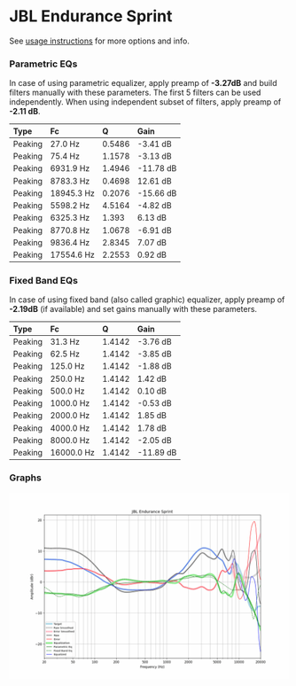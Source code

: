 # JBL Endurance Sprint
See [usage instructions](https://github.com/jaakkopasanen/AutoEq#usage) for more options and info.

### Parametric EQs
In case of using parametric equalizer, apply preamp of **-3.27dB** and build filters manually
with these parameters. The first 5 filters can be used independently.
When using independent subset of filters, apply preamp of **-2.11 dB**.

| Type    | Fc         |      Q | Gain      |
|:--------|:-----------|:-------|:----------|
| Peaking | 27.0 Hz    | 0.5486 | -3.41 dB  |
| Peaking | 75.4 Hz    | 1.1578 | -3.13 dB  |
| Peaking | 6931.9 Hz  | 1.4946 | -11.78 dB |
| Peaking | 8783.3 Hz  | 0.4698 | 12.61 dB  |
| Peaking | 18945.3 Hz | 0.2076 | -15.66 dB |
| Peaking | 5598.2 Hz  | 4.5164 | -4.82 dB  |
| Peaking | 6325.3 Hz  | 1.393  | 6.13 dB   |
| Peaking | 8770.8 Hz  | 1.0678 | -6.91 dB  |
| Peaking | 9836.4 Hz  | 2.8345 | 7.07 dB   |
| Peaking | 17554.6 Hz | 2.2553 | 0.92 dB   |

### Fixed Band EQs
In case of using fixed band (also called graphic) equalizer, apply preamp of **-2.19dB**
(if available) and set gains manually with these parameters.

| Type    | Fc         |      Q | Gain      |
|:--------|:-----------|:-------|:----------|
| Peaking | 31.3 Hz    | 1.4142 | -3.76 dB  |
| Peaking | 62.5 Hz    | 1.4142 | -3.85 dB  |
| Peaking | 125.0 Hz   | 1.4142 | -1.88 dB  |
| Peaking | 250.0 Hz   | 1.4142 | 1.42 dB   |
| Peaking | 500.0 Hz   | 1.4142 | 0.10 dB   |
| Peaking | 1000.0 Hz  | 1.4142 | -0.53 dB  |
| Peaking | 2000.0 Hz  | 1.4142 | 1.85 dB   |
| Peaking | 4000.0 Hz  | 1.4142 | 1.78 dB   |
| Peaking | 8000.0 Hz  | 1.4142 | -2.05 dB  |
| Peaking | 16000.0 Hz | 1.4142 | -11.89 dB |

### Graphs
![](./JBL%20Endurance%20Sprint.png)